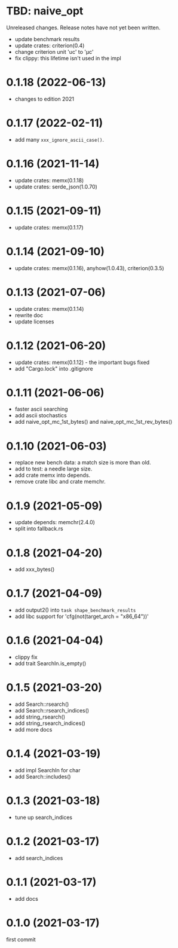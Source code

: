 TBD: naive_opt
===
Unreleased changes. Release notes have not yet been written.

* update benchmark results
* update crates: criterion(0.4)
* change criterion unit 'uc' to 'μc'
* fix clippy: this lifetime isn't used in the impl

0.1.18 (2022-06-13)
=====

* changes to edition 2021

0.1.17 (2022-02-11)
=====

* add many `xxx_ignore_ascii_case()`.

0.1.16 (2021-11-14)
=====

* update crates: memx(0.1.18)
* update crates: serde_json(1.0.70)

0.1.15 (2021-09-11)
=====

* update crates: memx(0.1.17)

0.1.14 (2021-09-10)
=====

* update crates: memx(0.1.16), anyhow(1.0.43), criterion(0.3.5)

0.1.13 (2021-07-06)
=====

* update crates: memx(0.1.14)
* rewrite doc
* update licenses

0.1.12 (2021-06-20)
=====

* update crates: memx(0.1.12) - the important bugs fixed
* add "Cargo.lock" into .gitignore

0.1.11 (2021-06-06)
=====

* faster ascii searching
* add ascii stochastics
* add naive_opt_mc_1st_bytes() and naive_opt_mc_1st_rev_bytes()

0.1.10 (2021-06-03)
=====

* replace new bench data: a match size is more than old.
* add to test: a needle large size.
* add crate memx into depends.
* remove crate libc and crate memchr.

0.1.9 (2021-05-09)
=====

* update depends: memchr(2.4.0)
* split into fallback.rs

0.1.8 (2021-04-20)
=====

* add xxx_bytes()

0.1.7 (2021-04-09)
=====

* add output2() into `task shape_benchmark_results`
* add libc support for 'cfg(not(target_arch = "x86_64"))'

0.1.6 (2021-04-04)
=====

* clippy fix
* add trait SearchIn.is_empty()

0.1.5 (2021-03-20)
=====

* add Search::rsearch()
* add Search::rsearch_indices()
* add string_rsearch()
* add string_rsearch_indices()
* add more docs

0.1.4 (2021-03-19)
=====

* add impl SearchIn for char
* add Search::includes()

0.1.3 (2021-03-18)
=====

* tune up search_indices

0.1.2 (2021-03-17)
=====

* add search_indices

0.1.1 (2021-03-17)
=====

* add docs

0.1.0 (2021-03-17)
=====

first commit
